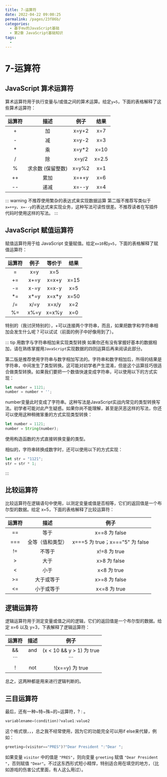 ```yaml
---
title: 7-运算符
date: 2022-04-22 09:00:25
permalink: /pages/23f86b/
categories:
  - 基于mv的JavaScript基础
  - 第2章 JavaScript基础知识
tags:
  - 
---
```

# 7-运算符

## JavaScript 算术运算符
算术运算符用于执行变量与/或值之间的算术运算。给定```y=5```，下面的表格解释了这些算术运算符：

| 运算符 |       描述        | 例子  | 结果  |
| :----: | :---------------: | :---: | :---: |
|   +    |        加         | x=y+2 |  x=7  |
|   -    |        减         | x=y-2 |  x=3  |
|   *    |        乘         | x=y*2 | x=10  |
|   /    |        除         | x=y/2 | x=2.5 |
|   %    | 求余数 (保留整数) | x=y%2 |  x=1  |
|   ++   |       累加        | x=++y |  x=6  |
|   --   |       递减        | x=--y |  x=4  |

::: warning 不推荐使用繁杂的表达式来实现数据运算
第二版不推荐写类似于```x=++y```、```x=--y```的表达式来实现业务，这种写法可读性很差。不推荐读者在写插件代码时使用这样的写法。
::: 











## JavaScript 赋值运算符
赋值运算符用于给 JavaScript 变量赋值。给定```x=10```和```y=5```，下面的表格解释了赋值运算符：

| 运算符 | 例子  | 等价于 | 结果  |
| :----: | :---: | :----: | :---: |
|   =    |  x=y  |  x=5   |       |
|   +=   | x+=y  | x=x+y  | x=15  |
|   -=   | x-=y  | x=x-y  |  x=5  |
|   *=   | x*=y  | x=x*y  | x=50  |
|   /=   | x/=y  | x=x/y  |  x=2  |
|   %=   | x%=y  | x=x%y  |  x=0  |

特别的（我讨厌特别的），+可以连接两个字符串，而且，如果把数字和字符串相加会发生什么呢？可以试试（前面的例子中好像用到了）。


::: tip 用数字与字符串相加来实现类型转换
如果你还有没有掌握好基本的数据相加，请在熟练掌握用```JavaScript```实现数据的四则运算后再来阅读此部分。

第二版是推荐使用字符串与数字相加写法的。字符串和数字相加后，所得的结果是字符串，中间发生了类型转换。这可能对初学者产生混淆，但是这个运算技巧很适合做类型转换。如果我们要把一个数值快速变成字符串，可以使用以下的方式实现：

``` js
let number = 1121;
number = number + '';
```
number变量此时变成了字符串。这种写法是JavaScript实战内常见的类型转换写法。初学者可能对此产生疑惑。如果你尚不能理解，甚至是厌恶这样的写法，你还可以使用这种稍微笨重的方式实现类型转换：

``` js
let number = 1121;
number = String(number);
```

使用构造函数的方式直接转换变量的类型。

相似的，字符串转换成数字时，还可以使用以下的方式实现：

``` js
let str = "1121";
str = str * 1;
```

:::












## 比较运算符
比较运算符在逻辑语句中使用，以测定变量或值是否相等，它们的返回值是一个布尔型的数据。给定 x=5，下面的表格解释了比较运算符：

| 运算符 |       描述       |              例子               |
| :----: | :--------------: | :-----------------------------: |
|   ==   |       等于       |          x==8 为 false          |
|  ===   | 全等（值和类型） | x===5 为 true；x==="5" 为 false |
|   !=   |      不等于      |          x!=8 为 true           |
|   >    |       大于       |          x>8 为 false           |
|   <    |       小于       |           x<8 为 true           |
|   >=   |    大于或等于    |          x>=8 为 false          |
|   <=   |    小于或等于    |          x<=8 为 true           |










## 逻辑运算符
逻辑运算符用于测定变量或值之间的逻辑，它们的返回值是一个布尔型的数据。给定 x=6 以及 y=3，下表解释了逻辑运算符：

|  运算符  | 描述  |             例子              |
| :------: | :---: | :---------------------------: |
|    &&    |  and  |   (x < 10 && y > 1) 为 true   |
| ```||``` |  or   | (x==5 ```||``` y==5) 为 false |
|    !     |  not  |        !(x==y) 为 true        |

总之，这两种都是用来进行逻辑判断的。








## 三目运算符
最后，还有一种~特~殊~的~运算符，? : 。
``` js
variablename=(condition)?value1:value2
```
这个格式很，，，总之我不经常使用，因为它的功能完全可以用if else来代替，例如：

``` js
greeting=(visitor=="PRES")?"Dear President ":"Dear ";
```

如果变量 ```visitor``` 中的值是 ```"PRES"```，则向变量 ```greeting``` 赋值 ```"Dear President "```，否则赋值 ```"Dear"```。不过这东西形式短小精悍，特别适合用在填空的地方，（比如游戏的伤害公式里面，有人这么用过）。
